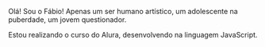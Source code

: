 Olá! Sou o Fábio!
Apenas um ser humano artístico, um adolescente na puberdade, um jovem questionador.

Estou realizando o curso do Alura, desenvolvendo na linguagem JavaScript. 
